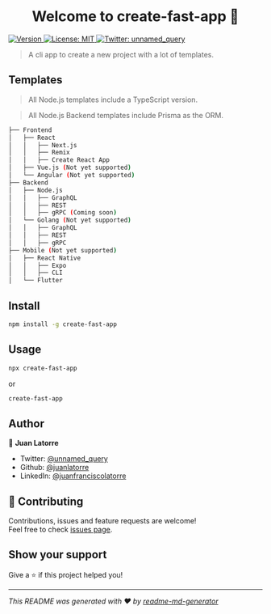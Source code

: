 <h1 align="center">Welcome to create-fast-app 👋</h1>
<p>
  <a href="https://www.npmjs.com/package/create-fast-app" target="_blank">
    <img alt="Version" src="https://img.shields.io/npm/v/create-fast-app.svg">
  </a>
  <a href="#" target="_blank">
    <img alt="License: MIT" src="https://img.shields.io/badge/License-MIT-yellow.svg" />
  </a>
  <a href="https://twitter.com/unnamed_query" target="_blank">
    <img alt="Twitter: unnamed_query" src="https://img.shields.io/twitter/follow/unnamed_query.svg?style=social" />
  </a>
</p>

> A cli app to create a new project with a lot of templates.

## Templates

> All Node.js templates include a TypeScript version.

> All Node.js Backend templates include Prisma as the ORM.

```bash
├── Frontend
│   ├── React
│   │   ├── Next.js
│   │   ├── Remix
│   │   ├── Create React App
│   ├── Vue.js (Not yet supported)
│   └── Angular (Not yet supported)
├── Backend
│   ├── Node.js
│   │   ├── GraphQL
│   │   ├── REST
│   │   ├── gRPC (Coming soon)
│   └── Golang (Not yet supported)
│   │   ├── GraphQL
│   │   ├── REST
│   │   ├── gRPC
├── Mobile (Not yet supported)
│   ├── React Native
│   │   ├── Expo
│   │   ├── CLI
│   └── Flutter
```

## Install

```sh
npm install -g create-fast-app
```

## Usage

```sh
npx create-fast-app
```

or

```sh
create-fast-app
```

## Author

👤 **Juan Latorre**

- Twitter: [@unnamed_query](https://twitter.com/unnamed_query)
- Github: [@juanlatorre](https://github.com/juanlatorre)
- LinkedIn: [@juanfranciscolatorre](https://linkedin.com/in/juanfranciscolatorre)

## 🤝 Contributing

Contributions, issues and feature requests are welcome!<br />Feel free to check [issues page](https://github.com/juanlatorre/fast-app/issues).

## Show your support

Give a ⭐️ if this project helped you!

---

_This README was generated with ❤️ by [readme-md-generator](https://github.com/kefranabg/readme-md-generator)_
